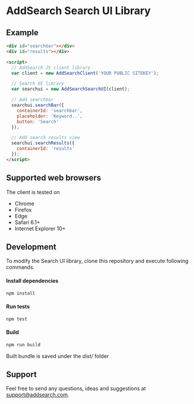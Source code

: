 # AddSearch Search UI Library

## Example
```html
<div id="searchbar"></div>
<div id="results"></div>

<script>
  // AddSearch JS client library
  var client = new AddSearchClient('YOUR PUBLIC SITEKEY');

  // Search UI library
  var searchui = new AddSearchSearchUI(client);

  // Add searchbar
  searchui.searchBar({
    containerId: 'searchbar',
    placeholder: 'Keyword..',
    button: 'Search'
  });

  // Add search results view
  searchui.searchResults({
    containerId: 'results'
  });
</script>
```

## Supported web browsers
The client is tested on
- Chrome
- Firefox
- Edge
- Safari 6.1+
- Internet Explorer 10+

## Development
To modify the Search UI library, clone this repository and execute following commands.
#### Install dependencies
```sh
npm install
```

#### Run tests
```sh
npm test
```

#### Build
```sh
npm run build
```

Built bundle is saved under the *dist/* folder

## Support

Feel free to send any questions, ideas and suggestions at [support@addsearch.com](support@addsearch.com).